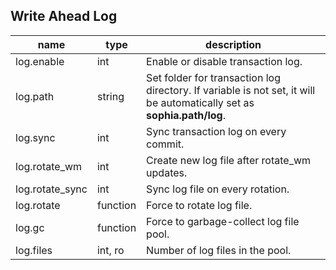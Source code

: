 
Write Ahead Log
---------------

| name | type | description  |
|---|---|---|
| log.enable | int | Enable or disable transaction log. |
| log.path | string | Set folder for transaction log directory. If variable is not set, it will be automatically set as **sophia.path/log**. |
| log.sync | int | Sync transaction log on every commit. |
| log.rotate\_wm | int | Create new log file after rotate\_wm updates. |
| log.rotate\_sync | int | Sync log file on every rotation. |
| log.rotate | function | Force to rotate log file. |
| log.gc | function | Force to garbage-collect log file pool. |
| log.files | int, ro | Number of log files in the pool. |
